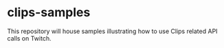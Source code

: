 # clips-samples
This repository will house samples illustrating how to use Clips related API calls on Twitch.
